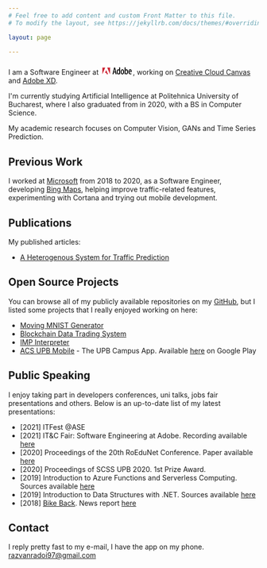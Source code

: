 ```yaml
---
# Feel free to add content and custom Front Matter to this file.
# To modify the layout, see https://jekyllrb.com/docs/themes/#overriding-theme-defaults

layout: page

---
```


I am a Software Engineer at [<svg xmlns="http://www.w3.org/2000/svg" width="65" height="25" viewBox="0 50 192.756 65"><path fill="#fff" d="M0 192.756h192.756V0H0v192.756z"/><path d="M78.445 105.738l-2.4 11.158h-5.52l9.12-40.438h6.539l8.58 40.438h-5.58l-2.34-11.158h-8.399zm7.739-4.5l-1.86-9.661c-.54-2.76-1.08-6.358-1.499-9.239h-.241c-.419 2.94-1.021 6.659-1.559 9.239l-1.92 9.661h7.079zM115.834 75.379v34.018c0 2.221.12 5.461.239 7.5h-4.859l-.36-3.539h-.18c-.96 2.039-3.18 4.02-6.119 4.02-5.4 0-8.7-5.881-8.7-14.939 0-10.32 4.379-15.18 9-15.18 2.339 0 4.199 1.081 5.219 3.3h.12v-15.18h5.64zm-5.641 23.459c0-.539 0-1.199-.06-1.801-.3-2.639-1.8-4.919-3.839-4.919-3.541 0-4.74 4.919-4.74 10.32 0 6 1.56 10.199 4.56 10.199 1.26 0 2.939-.66 3.899-4.139.12-.48.18-1.201.18-1.859v-7.801zM129.268 117.377c-5.819 0-10.02-4.98-10.02-14.998 0-10.621 4.979-15.121 10.319-15.121 5.76 0 9.899 5.16 9.899 15 0 11.58-5.7 15.119-10.139 15.119h-.059zm.179-4.439c3.479 0 4.26-6.18 4.26-10.619 0-4.381-.78-10.62-4.379-10.62-3.721 0-4.44 6.239-4.44 10.62 0 4.859.84 10.619 4.5 10.619h.059zM142.866 75.379h5.639v15.659h.12c1.5-2.639 3.54-3.78 6.12-3.78 4.979 0 8.1 5.64 8.1 14.58 0 10.439-4.26 15.539-9.06 15.539-2.88 0-4.5-1.561-5.761-4.141h-.238l-.301 3.66h-4.859c.12-1.979.24-5.279.24-7.5V75.379zm5.639 31.197c0 .662.06 1.322.24 1.801.899 3.541 2.64 4.26 3.779 4.26 3.36 0 4.62-4.439 4.62-10.439 0-5.58-1.319-10.08-4.68-10.08-1.86 0-3.36 2.22-3.78 4.32-.12.6-.18 1.381-.18 1.98v8.158h.001zM171.167 103.457c.06 7.5 3.299 9.359 6.719 9.359 2.04 0 3.78-.479 5.04-1.08l.84 4.08c-1.74.9-4.38 1.381-6.96 1.381-7.319 0-11.159-5.52-11.159-14.52 0-9.54 4.379-15.42 10.439-15.42 6.06 0 8.88 5.82 8.88 13.141 0 1.439-.061 2.34-.12 3.119l-13.679-.06zm8.459-4.019c.06-5.16-1.74-7.919-3.959-7.919-2.941 0-4.261 4.26-4.44 7.919h8.399z" fill-rule="evenodd" clip-rule="evenodd"/><path fill-rule="evenodd" clip-rule="evenodd" fill="#cc2131" d="M38.741 76.566h16.847v40.33l-16.847-40.33zM26.873 76.566H10.014v40.33l16.859-40.33zM32.808 91.429l10.734 25.467h-7.034l-3.21-8.111h-7.857l7.367-17.356z"/><path d="M184.487 87.183a1.28 1.28 0 0 1 1.274 1.297c0 .732-.565 1.303-1.28 1.303-.709 0-1.286-.57-1.286-1.303a1.29 1.29 0 0 1 1.286-1.297h.006zm-.006.201c-.57 0-1.038.491-1.038 1.096 0 .617.468 1.101 1.044 1.101.576.006 1.037-.484 1.037-1.095s-.461-1.102-1.037-1.102h-.006zm-.242 1.852h-.23v-1.448c.121-.017.237-.035.41-.035.219 0 .362.047.449.11.087.063.133.161.133.3 0 .19-.127.306-.283.352v.011c.127.023.214.139.242.352.035.225.069.311.093.358h-.242c-.035-.047-.069-.179-.098-.369-.035-.185-.127-.254-.312-.254h-.161v.623h-.001zm0-.802h.167c.19 0 .353-.069.353-.248 0-.127-.093-.254-.353-.254-.074 0-.127.006-.167.012v.49zM57.809 76.566a1.28 1.28 0 0 1 1.274 1.297c0 .732-.565 1.303-1.28 1.303-.709 0-1.286-.57-1.286-1.303a1.29 1.29 0 0 1 1.286-1.297h.006zm-.006.201c-.571 0-1.038.491-1.038 1.096 0 .617.467 1.101 1.044 1.101.576.006 1.038-.484 1.038-1.095s-.462-1.102-1.038-1.102h-.006zm-.242 1.852h-.231v-1.448a2.52 2.52 0 0 1 .41-.034c.219 0 .363.045.449.109.087.063.133.162.133.3 0 .19-.127.306-.283.352v.011c.127.023.214.139.243.353.034.225.069.311.092.358h-.242c-.035-.047-.07-.179-.098-.369-.035-.185-.127-.254-.312-.254h-.161v.622zm0-.802h.167c.19 0 .352-.069.352-.248 0-.127-.092-.254-.352-.254-.075 0-.127.006-.167.012v.49z" fill-rule="evenodd" clip-rule="evenodd"/></svg>](https://www.adobe.com/), working on [Creative Cloud Canvas](https://blog.adobe.com/en/publish/2021/10/26/creative-cloud-canvas-spaces-ps-ai-in-browser) and [Adobe XD](https://www.adobe.com/products/xd.html).

I'm currently studying Artificial Intelligence at Politehnica University of Bucharest, where I also graduated from in 2020, with a BS in Computer Science.

My academic research focuses on Computer Vision, GANs and Time Series Prediction.

## Previous Work
I worked at [Microsoft](https://https://www.microsoft.com/) from 2018 to 2020, as a Software Engineer, developing [Bing Maps](https://bing.com/maps), helping improve traffic-related features, experimenting with Cortana and trying out mobile development.

## Publications
My published articles:
- [A Heterogenous System for Traffic Prediction](https://ieeexplore.ieee.org/document/9324885)

## Open Source Projects
You can browse all of my publicly available repositories on my [GitHub](https://github.com/razvanra2?tab=repositories), but I listed some projects that I really enjoyed working on here:
- [Moving MNIST Generator](https://github.com/razvanra2/moving_mnist_generator)
- [Blockchain Data Trading System](https://github.com/razvanra2/Blockchain-Data-Trading)
- [IMP Interpreter](https://github.com/razvanra2/IMP_Interpreter)
- [ACS UPB Mobile](https://github.com/acs-upb-mobile) - The UPB Campus App. Available [here](https://play.google.com/store/apps/details?id=ro.pub.acs.acs_upb_mobile) on Google Play

## Public Speaking
I enjoy taking part in developers conferences, uni talks, jobs fair presentations and others.
Below is an up-to-date list of my latest presentations:
- [2021] ITFest @ASE
- [2021] IT&C Fair: Software Engineering at Adobe. Recording available [here](https://www.youtube.com/watch?v=T9kICODy5go)
- [2020] Proceedings of the 20th RoEduNet Conference. Paper available [here](https://ieeexplore.ieee.org/document/9324885)
- [2020] Proceedings of SCSS UPB 2020. 1st Prize Award.
- [2019] Introduction to Azure Functions and Serverless Computing. Sources available [here](https://github.com/microsoft-dx/azure-functions-demo)
- [2019] Introduction to Data Structures with .NET. Sources available [here](https://github.com/razvanra2/dotnet-training)
- [2018] [Bike Back](https://innovationlabs.ro/teams/Bike%20Back). News report [here](https://stirileprotv.ro/ilikeit/smart-things/aplicatia-care-va-fluidiza-traficul-din-capitala-inventata-de-cativa-tineri-cum-functioneaza.html)

## Contact
I reply pretty fast to my e-mail, I have the app on my phone.
[razvanradoi97@gmail.com](mailto:razvanradoi97@gmail.com)

